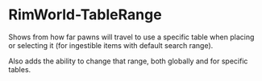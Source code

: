 # RimWorld-TableRange
Shows from how far pawns will travel to use a specific table when placing or selecting it (for ingestible items with default search range).

Also adds the ability to change that range, both globally and for specific tables. 
